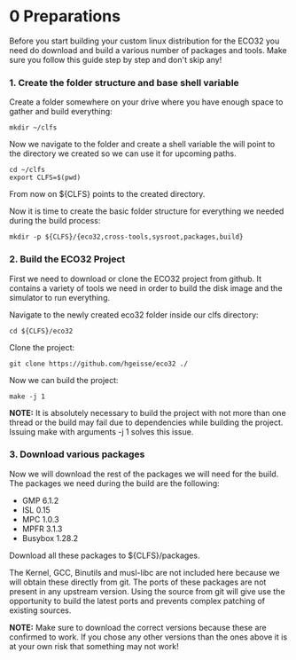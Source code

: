 # 0 Preparations

Before you start building your custom linux distribution for the ECO32 you need do download and build a various number of packages and tools. Make sure you follow this guide step by step and don't skip any!

### 1. Create the folder structure and base shell variable

Create a folder somewhere on your drive where you have enough space to gather and build everything:
```
mkdir ~/clfs
```

Now we navigate to the folder and create a shell variable the will point to the directory we created so we can use it for upcoming paths.
```
cd ~/clfs
export CLFS=$(pwd)
```
From now on ${CLFS} points to the created directory.

Now it is time to create the basic folder structure for everything we needed during the build process:
```
mkdir -p ${CLFS}/{eco32,cross-tools,sysroot,packages,build}
```

### 2. Build the ECO32 Project
First we need to download or clone the ECO32 project from github. It contains a variety of tools we need in order to build the disk image and the simulator to run everything.

Navigate to the newly created eco32 folder inside our clfs directory:
```
cd ${CLFS}/eco32
```

Clone the project:
```
git clone https://github.com/hgeisse/eco32 ./
```

Now we can build the project:
```
make -j 1
```

**NOTE:** It is absolutely necessary to build the project with not more than one thread or the build may fail due to dependencies while building the project. Issuing make with arguments -j 1 solves this issue.


### 3. Download various packages
Now we will download the rest of the packages we will need for the build.
The packages we need during the build are the following:
* GMP 6.1.2
* ISL 0.15
* MPC 1.0.3
* MPFR 3.1.3
* Busybox 1.28.2

Download all these packages to ${CLFS}/packages.

The Kernel, GCC, Binutils and musl-libc are not included here because we will obtain these directly from git.
The ports of these packages are not present in any upstream version. Using the source from git will give use the opportunity to build the latest ports and prevents complex patching of existing sources.

**NOTE:** Make sure to download the correct versions because these are confirmed to work. If you chose any other versions than the ones above it is at your own risk that something may not work!
